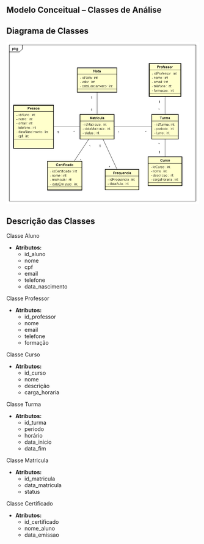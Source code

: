 ## Modelo Conceitual – Classes de Análise

## Diagrama de Classes
![Diagrama de Classes](./imagens/modelo-conceitual.png)

## Descrição das Classes
 Classe Aluno
- **Atributos:**
  - id_aluno
  - nome
  - cpf
  - email
  - telefone
  - data_nascimento

 Classe Professor
- **Atributos:**
  - id_professor
  - nome
  - email
  - telefone
  - formação

 Classe Curso
- **Atributos:**
  - id_curso
  - nome
  - descrição
  - carga_horaria

 Classe Turma
- **Atributos:**
  - id_turma
  - periodo
  - horário
  - data_inicio
  - data_fim

 Classe Matricula
- **Atributos:**
  - id_matricula
  - data_matricula
  - status

 Classe Certificado
- **Atributos:**
  - id_certificado
  - nome_aluno
  - data_emissao